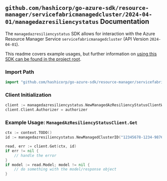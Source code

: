 
## `github.com/hashicorp/go-azure-sdk/resource-manager/servicefabricmanagedcluster/2024-04-01/managedazresiliencystatus` Documentation

The `managedazresiliencystatus` SDK allows for interaction with the Azure Resource Manager Service `servicefabricmanagedcluster` (API Version `2024-04-01`).

This readme covers example usages, but further information on [using this SDK can be found in the project root](https://github.com/hashicorp/go-azure-sdk/tree/main/docs).

### Import Path

```go
import "github.com/hashicorp/go-azure-sdk/resource-manager/servicefabricmanagedcluster/2024-04-01/managedazresiliencystatus"
```


### Client Initialization

```go
client := managedazresiliencystatus.NewManagedAzResiliencyStatusClientWithBaseURI("https://management.azure.com")
client.Client.Authorizer = authorizer
```


### Example Usage: `ManagedAzResiliencyStatusClient.Get`

```go
ctx := context.TODO()
id := managedazresiliencystatus.NewManagedClusterID("12345678-1234-9876-4563-123456789012", "example-resource-group", "managedClusterValue")

read, err := client.Get(ctx, id)
if err != nil {
	// handle the error
}
if model := read.Model; model != nil {
	// do something with the model/response object
}
```
